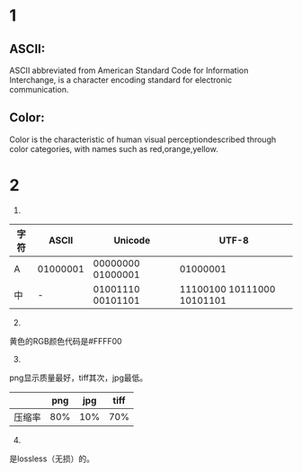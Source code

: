 # 1
## ASCII:

​ASCII abbreviated from American Standard Code for Information Interchange, is a character encoding standard for electronic communication.        

## Color:
​Color is the characteristic of human visual perceptiondescribed through color categories, with names such as red,orange,yellow.        

# 2
1)

|字符	|ASCII	|Unicode	|UTF-8|
|------|-------|------------|----|
|A	|01000001|00000000 01000001|01000001|
中	|-     |01001110 00101101|11100100 10111000 10101101|

2)
黄色的RGB颜色代码是#FFFF00      

3)
png显示质量最好，tiff其次，jpg最低。        

| |png|jpg|tiff|
|-|---|---|----|
|压缩率|80%|10%|70%|

4)
是lossless（无损）的。          